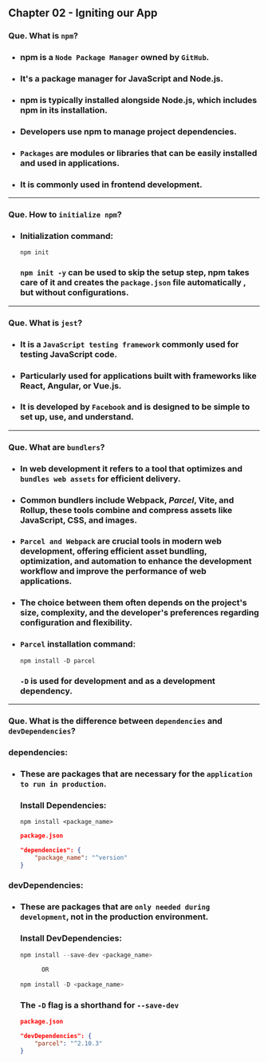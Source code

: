 ## Chapter 02 - Igniting our App

### Que. What is `npm`?
- ### npm is a `Node Package Manager` owned by `GitHub`.
- ### It's a package manager for JavaScript and Node.js.
- ### npm is typically installed alongside Node.js, which includes npm in its installation.
- ### Developers use npm to manage project dependencies.
- ### `Packages` are modules or libraries that can be easily installed and used in applications.
- ### It is commonly used in frontend development.

---

### Que. How to `initialize npm`?
- ### Initialization command:
    ```
    npm init
    ```
    ### `npm init -y` can be used to skip the setup step, npm takes care of it and creates the `package.json` file automatically , but without configurations.
  
---

### Que. What is `jest`?
- ### It is a `JavaScript testing framework` commonly used for testing JavaScript code.
- ### Particularly used for applications built with frameworks like React, Angular, or Vue.js.
- ### It is developed by `Facebook` and is designed to be simple to set up, use, and understand.

---

### Que. What are `bundlers`?
- ### In web development it refers to a tool that optimizes and `bundles web assets` for efficient delivery.
- ### Common bundlers include Webpack, _Parcel_, Vite, and Rollup, these tools combine and compress assets like JavaScript, CSS, and images.
- ### `Parcel and Webpack` are crucial tools in modern web development, offering efficient asset bundling, optimization, and automation to enhance the development workflow and improve the performance of web applications.
- ### The choice between them often depends on the project's size, complexity, and the developer's preferences regarding configuration and flexibility.

- ### `Parcel` installation command:
    ```
    npm install -D parcel
    ```
    ### `-D` is used for development and as a development dependency.

---

### Que. What is the difference between `dependencies` and `devDependencies`?

### **dependencies**:
- ### These are packages that are necessary for the `application to run in production`.
    ### Install Dependencies:
    ```
    npm install <package_name>
    ```
    ```json
    package.json
    
    "dependencies": {
        "package_name": "^version"
    }
    ```

### **devDependencies**:
- ### These are packages that are `only needed during development`, not in the production environment.
    ### Install DevDependencies:
    ```js
    npm install --save-dev <package_name>
        
          OR
        
    npm install -D <package_name>
    ```
    ### The `-D` flag is a shorthand for `--save-dev`

    ```json
    package.json
    
    "devDependencies": {
        "parcel": "^2.10.3"
    }
    ```